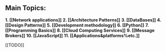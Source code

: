 
## Main Topics:

**1. [[Network applications]]**
**2. [[Architecture Patterns]]**
**3. [[DataBases]]**
**4. [[Design Patterns]]**
**5. [[Development methodology]]**
**6. [[Python]]**
**7. [[Programming Basics]]**
**8. [[Cloud Computing Services]]**
**9. [[Message Brokers]]**
**10. [[JavaScript]]**
**11. [[Applications&platforms%etc.]]**

[[TODO]]